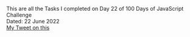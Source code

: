 This are all the Tasks I completed on Day 22 of 100 Days of JavaScript Challenge<br>
Dated: 22 June 2022<br>
[My Tweet on this](https://twitter.com/Saurav_Navdhare/status/1539540798915878913)<br>
